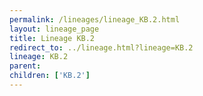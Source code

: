 ```yaml
---
permalink: /lineages/lineage_KB.2.html
layout: lineage_page
title: Lineage KB.2
redirect_to: ../lineage.html?lineage=KB.2
lineage: KB.2
parent: 
children: ['KB.2']
---
```

